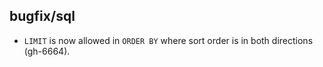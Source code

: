 ## bugfix/sql

* `LIMIT` is now allowed in `ORDER BY` where sort order is in both directions
  (gh-6664).
